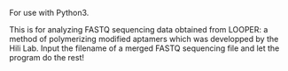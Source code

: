 
For use with Python3.

This is for analyzing FASTQ sequencing data obtained from LOOPER: a method of polymerizing modified aptamers which was developped by the Hili Lab. Input the filename of a merged FASTQ sequencing file and let the program do the rest!

